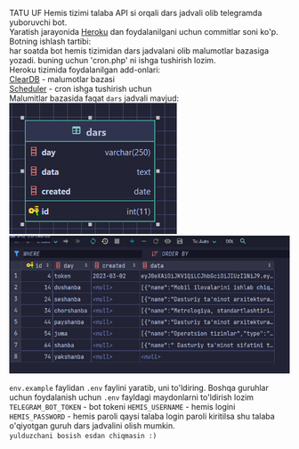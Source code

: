 TATU UF Hemis tizimi talaba API si orqali dars jadvali olib telegramda 
yuboruvchi bot.
<br>
Yaratish jarayonida <a href="https:://heroku.com">Heroku</a> dan foydalanilgani uchun commitlar soni ko'p.
<br>
Botning ishlash tartibi:<br>
har soatda bot hemis tizimidan dars jadvalani olib malumotlar bazasiga yozadi.
buning uchun 'cron.php' ni ishga tushirish lozim.
<br>
Heroku tizimida foydalanilgan add-onlari:<br>
[ClearDB](https://elements.heroku.com/addons/cleardb) - malumotlar bazasi
<br>
[Scheduler](https://elements.heroku.com/addons/scheduler) - cron ishga tushirish uchun
<br>
Malumitlar bazasida faqat `dars` jadvali mavjud:
<br>
<img src="./db-design.jpg">
<img src="./db-example.jpg">

`env.example` faylidan `.env` faylini yaratib, uni to'ldiring.
Boshqa guruhlar uchun foydalanish uchun `.env` fayldagi maydonlarni to'ldirish lozim
`TELEGRAM_BOT_TOKEN` - bot tokeni
`HEMIS_USERNAME` - hemis logini
`HEMIS_PASSWORD` - hemis paroli
qaysi talaba login paroli kiritilsa shu talaba o'qiyotgan guruh dars jadvalini olish mumkin.
<br>
`yulduzchani bosish esdan chiqmasin :)`
